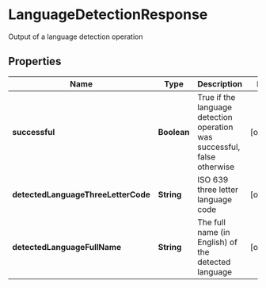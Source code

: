 

# LanguageDetectionResponse

Output of a language detection operation

## Properties

| Name | Type | Description | Notes |
|------------ | ------------- | ------------- | -------------|
|**successful** | **Boolean** | True if the language detection operation was successful, false otherwise |  [optional] |
|**detectedLanguageThreeLetterCode** | **String** | ISO 639 three letter language code |  [optional] |
|**detectedLanguageFullName** | **String** | The full name (in English) of the detected language |  [optional] |



